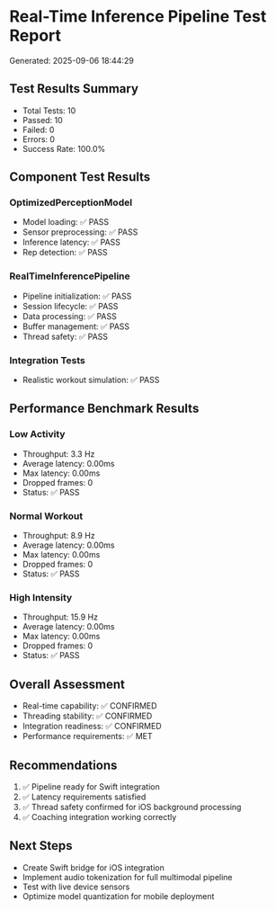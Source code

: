 
# Real-Time Inference Pipeline Test Report
Generated: 2025-09-06 18:44:29

## Test Results Summary
- Total Tests: 10
- Passed: 10
- Failed: 0
- Errors: 0
- Success Rate: 100.0%

## Component Test Results
### OptimizedPerceptionModel
- Model loading: ✅ PASS
- Sensor preprocessing: ✅ PASS
- Inference latency: ✅ PASS
- Rep detection: ✅ PASS

### RealTimeInferencePipeline
- Pipeline initialization: ✅ PASS
- Session lifecycle: ✅ PASS
- Data processing: ✅ PASS
- Buffer management: ✅ PASS
- Thread safety: ✅ PASS

### Integration Tests
- Realistic workout simulation: ✅ PASS

## Performance Benchmark Results

### Low Activity
- Throughput: 3.3 Hz
- Average latency: 0.00ms
- Max latency: 0.00ms
- Dropped frames: 0
- Status: ✅ PASS

### Normal Workout
- Throughput: 8.9 Hz
- Average latency: 0.00ms
- Max latency: 0.00ms
- Dropped frames: 0
- Status: ✅ PASS

### High Intensity
- Throughput: 15.9 Hz
- Average latency: 0.00ms
- Max latency: 0.00ms
- Dropped frames: 0
- Status: ✅ PASS

## Overall Assessment
- Real-time capability: ✅ CONFIRMED
- Threading stability: ✅ CONFIRMED
- Integration readiness: ✅ CONFIRMED
- Performance requirements: ✅ MET

## Recommendations
1. ✅ Pipeline ready for Swift integration
2. ✅ Latency requirements satisfied
3. ✅ Thread safety confirmed for iOS background processing
4. ✅ Coaching integration working correctly

## Next Steps
- Create Swift bridge for iOS integration
- Implement audio tokenization for full multimodal pipeline
- Test with live device sensors
- Optimize model quantization for mobile deployment
    